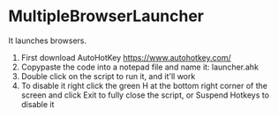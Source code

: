 # MultipleBrowserLauncher
It launches browsers.

1. First download AutoHotKey https://www.autohotkey.com/
2. Copypaste the code into a notepad file and name it: launcher.ahk
3. Double click on the script to run it, and it'll work
4. To disable it right click the green H at the bottom right corner of the screen and click Exit to fully close the script, or Suspend Hotkeys to disable it

